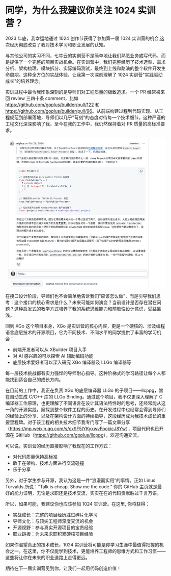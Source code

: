 # 同学，为什么我建议你关注 1024 实训营？

2023 年底，我幸运地通过 1024 创作节获得了参加第一届 1024 实训营的机会,这次经历彻底改变了我对技术学习和职业发展的认知。

与其他公司的实习不同，七牛云的实训营不是简单地让我们熟悉业务或写代码，而是提供了一个完整的项目实战机会。在实训营中，我们完整经历了技术选型、需求分析、架构梳理、模块拆分、实际编码测试，最终到上线和路演的整个软件开发生命周期。这种全方位的实战体验，让我第一次深刻理解了 1024 实训营"实践驱动成长"的培养理念。

实训过程中最令我印象深刻的是导师们对工程质量的极致追求。一个 PR 经常被来回 review 三四十条 comment，比如 <https://github.com/goplus/builder/pull/122> 和 <https://github.com/goplus/builder/pull/96>。从前端构建过程到代码实现、从工程规范到部署落地，导师们以几乎"苛刻"的态度对待每一个技术细节。这种严谨的工程文化深深影响了我，至今在我的工作中，我仍然保持着对 PR 质量的高标准要求。

![pr-review](pr-review.png)

在接口设计阶段，导师们也不会简单地告诉我们“应该怎么做”，而是引导我们思考：这个接口的核心需求是什么？未来可能如何演变？当前设计是否存在潜在问题？这种启发式的教学方式培养了我的系统思维能力和前瞻性设计意识，受益匪浅。

回到 XGo 这个项目本身，XGo 是实训营的核心内容，更是一个硬核的、涉及编程语言底层技术的开源项目，它为不同技术、不同水平的同学提供了丰富的学习机会：

- 前端开发者可以从 XBuilder 项目入手
- 对 AI 感兴趣的可以探索 AI 辅助编码功能
- 底层技术爱好者可以深入研究 XGo 编译器及 LLGo 编译器等

每一层技术挑战都有实力强悍的导师耐心指导。这种阶梯式的学习路径让每个人都能找到适合自己的成长方向。

在目前的工作中，我正在负责 XGo 的底层编译器 LLGo 的子项目——llcppg，旨在自动生成 C/C++ 库的 LLGo Binding。通过这个项目，我不仅更深入理解了 C 编译器工作原理，也更理解了不同语言在设计其语法特性时的思考，还经常能从这一角的开源实践，窥探到整个软件工程的历史。在开发过程中也经常会得到导师们的经验上的分享、以及在架构设计方面的持续指导，这段经历成为我技术成长的重要里程碑。对于该工程的相关技术细节我专门写了一篇文章分享（<https://mp.weixin.qq.com/s/cx9F5lYKyxwvFpokicJ8Yw>），项目代码也已开源在 GitHub（<https://github.com/goplus/llcppg>），欢迎沟通交流。

可以说，实训营的经历直接影响了我现在的工作方式：

- 对代码质量保持高标准
- 敢于在架构、技术方面进行交流碰撞
- 乐于分享

另外，对于学生参与开源，我认为这是一件“浪漫而实用”的事情。正如 Linus Torvalds 所说：“Talk is cheap. Show me the code.” 你的 GitHub 主页就是最好的能力证明，无论是求职还是技术交流，实实在在的代码贡献胜过千言万语。

所以，如果可能，我建议你也应该参加 1024 实训营。在这里, 你将获得：

- 实战成长：完整的项目经历胜过碎片化学习
- 导师文化：与顶尖工程师深度交流的机会
- 开源视野：参与真实开源项目的宝贵经验
- 职业跳板：为未来求职积累硬核项目经验

如果你渴望真正的技术成长，1024 实训营将可能是你学习生涯中最值得把握的机会之一。在这里，你不仅能学到技术，更能培养工程师的思维方式和工作习惯——这些将让你在未来的职业道路上走得更远。

期待在下一届实训营见到你，让我们一起用代码创造价值！